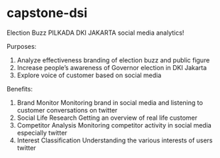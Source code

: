 # capstone-dsi
Election Buzz PILKADA DKI JAKARTA social media analytics!

Purposes:
1. Analyze effectiveness branding of election buzz and public figure 
2. Increase people’s awareness of Governor election in DKI Jakarta
3. Explore voice of customer based on social media

Benefits:
1. Brand Monitor
Monitoring brand in social media and listening to customer conversations on twitter
2. Social Life Research
Getting an overview of real life customer
3. Competitor Analysis
Monitoring competitor activity in social media especially twitter
4. Interest Classification
Understanding the various interests of users twitter
